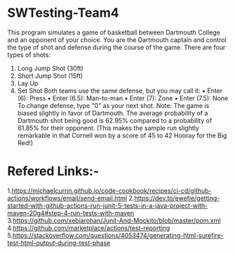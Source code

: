 # SWTesting-Team4
This program simulates a game of basketball between Dartmouth College and an opponent of your choice. You are the Dartmouth captain and control the type of shot and defense during the course of the game.
There are four types of shots:
1.	Long Jump Shot (30ft)
2.	Short Jump Shot (15ft)
3.	Lay Up
4.	Set Shot
Both teams use the same defense, but you may call it:
•	Enter (6): Press
•	Enter (6.5): Man-to-man
•	Enter (7): Zone
•	Enter (7.5): None
To change defense, type "0" as your next shot.
Note: The game is biased slightly in favor of Dartmouth. The average probability of a Dartmouth shot being good is 62.95% compared to a probability of 61.85% for their opponent. (This makes the sample run slightly remarkable in that Cornell won by a score of 45 to 42 Hooray for the Big Red!)

# Refered Links:-
1.https://michaelcurrin.github.io/code-cookbook/recipes/ci-cd/github-actions/workflows/email/send-email.html
2.https://dev.to/ewefie/getting-started-with-github-actions-run-junit-5-tests-in-a-java-project-with-maven-20g4#step-4-run-tests-with-maven
3.https://github.com/xebiarohan/Junit-And-Mockito/blob/master/pom.xml
4.https://github.com/marketplace/actions/test-reporting
5.https://stackoverflow.com/questions/4053474/generating-html-surefire-test-html-output-during-test-phase

